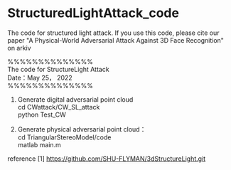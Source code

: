 # StructuredLightAttack_code
The code for structured light attack. If you use this code, please cite our paper "A Physical-World Adversarial Attack Against  3D Face Recognition" on arkiv

%%%%%%%%%%%%%%  
The code for StructureLight Attack  
Date：May 25， 2022  
%%%%%%%%%%%%%%  
1. Generate digital adversarial point cloud  
cd CWattack/CW_SL_attack  
python Test_CW  
  
2. Generate physical adversarial point cloud：  
cd TriangularStereoModel/code  
matlab main.m  


reference
[1] https://github.com/SHU-FLYMAN/3dStructureLight.git
